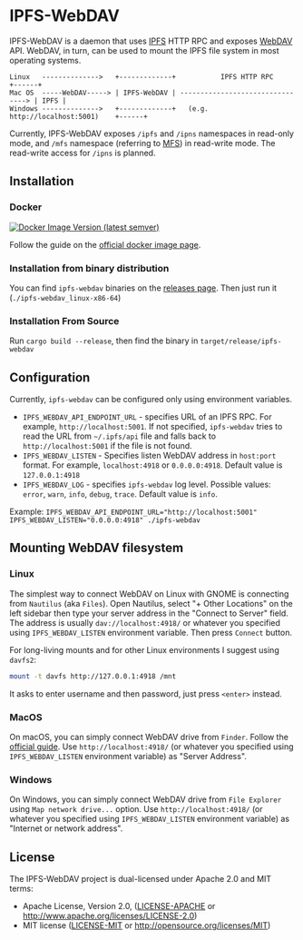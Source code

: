 # IPFS-WebDAV

IPFS-WebDAV is a daemon that uses [IPFS] HTTP RPC and exposes [WebDAV] API. WebDAV, in turn, can be used
to mount the IPFS file system in most operating systems.

```
Linux   -------------->   +-------------+           IPFS HTTP RPC           +------+
Mac OS  -----WebDAV-----> | IPFS-WebDAV | --------------------------------> | IPFS |
Windows -------------->   +-------------+   (e.g. http://localhost:5001)    +------+
```

Currently, IPFS-WebDAV exposes `/ipfs` and `/ipns` namespaces in read-only mode, and `/mfs` namespace
(referring to [MFS]) in read-write mode. The read-write access for `/ipns` is planned.

[IPFS]: https://ipfs.io
[WebDAV]: https://en.wikipedia.org/wiki/WebDAV
[MFS]: https://docs.ipfs.io/concepts/file-systems/

## Installation

### Docker

[![Docker Image Version (latest semver)](https://img.shields.io/docker/v/vlad20012/ipfs-webdav?arch=amd64&color=blue&label=ipfs-webdav%20docker%20image&sort=date)](https://hub.docker.com/r/vlad20012/ipfs-webdav)

Follow the guide on the [official docker image page](https://hub.docker.com/r/vlad20012/ipfs-webdav).

### Installation from binary distribution

You can find `ipfs-webdav` binaries on the [releases page](https://github.com/vlad20012/ipfs-webdav/releases).
Then just run it (`./ipfs-webdav_linux-x86-64`)

### Installation From Source

Run `cargo build --release`, then find the binary in `target/release/ipfs-webdav`

## Configuration

Currently, `ipfs-webdav` can be configured only using environment variables.
- `IPFS_WEBDAV_API_ENDPOINT_URL` - specifies URL of an IPFS RPC. For example, `http://localhost:5001`.
  If not specified, `ipfs-webdav` tries to read the URL from `~/.ipfs/api` file and falls back to
  `http://localhost:5001` if the file is not found.
- `IPFS_WEBDAV_LISTEN` - Specifies listen WebDAV address in `host:port` format. 
  For example, `localhost:4918` or `0.0.0.0:4918`. Default value is `127.0.0.1:4918`
- `IPFS_WEBDAV_LOG` - specifies `ipfs-webdav` log level. Possible values: `error`, `warn`, `info`, `debug`, `trace`.
  Default value is `info`.

Example: `IPFS_WEBDAV_API_ENDPOINT_URL="http://localhost:5001" IPFS_WEBDAV_LISTEN="0.0.0.0:4918" ./ipfs-webdav`

## Mounting WebDAV filesystem

### Linux

The simplest way to connect WebDAV on Linux with GNOME is connecting from `Nautilus` (aka `Files`).
Open Nautilus, select "+ Other Locations" on the left sidebar then type your server address in the
"Connect to Server" field. The address is usually `dav://localhost:4918/` or whatever you specified
using `IPFS_WEBDAV_LISTEN` environment variable. Then press `Connect` button.

For long-living mounts and for other Linux environments I suggest using `davfs2`:
```bash
mount -t davfs http://127.0.0.1:4918 /mnt
```
It asks to enter username and then password, just press `<enter>` instead.

### MacOS

On macOS, you can simply connect WebDAV drive from `Finder`. Follow the 
[official guide](https://support.apple.com/guide/mac-help/connect-disconnect-a-webdav-server-mac-mchlp1546/mac).
Use `http://localhost:4918/` (or whatever you specified using `IPFS_WEBDAV_LISTEN` environment variable) as
"Server Address".

### Windows

On Windows, you can simply connect WebDAV drive from `File Explorer` using `Map network drive...`
option. Use `http://localhost:4918/` (or whatever you specified using `IPFS_WEBDAV_LISTEN` environment variable) as 
"Internet or network address".

## License

The IPFS-WebDAV project is dual-licensed under Apache 2.0 and MIT terms:

- Apache License, Version 2.0, ([LICENSE-APACHE](https://github.com/vlad20012/ipfs-webdav/blob/master/LICENSE-APACHE) or http://www.apache.org/licenses/LICENSE-2.0)
- MIT license ([LICENSE-MIT](https://github.com/vlad20012/ipfs-webdav/blob/master/LICENSE-MIT) or http://opensource.org/licenses/MIT)
